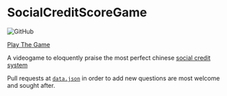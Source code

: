 # SocialCreditScoreGame


![GitHub](https://img.shields.io/github/license/MatMasIt/SocialCreditScoreGame)

[Play The Game](https://matmasit.github.io/SocialCreditScoreGame/)

A videogame to eloquently praise the most perfect chinese [social credit system](https://en.wikipedia.org/wiki/Social_Credit_System)

Pull requests at [`data.json`](https://github.com/MatMasIt/SocialCreditScoreGame/blob/main/data.json) in order to add new questions are most welcome and sought after.
